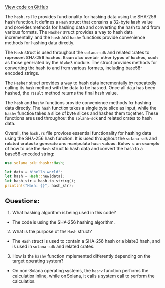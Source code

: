 [View code on GitHub](https://github.com/solana-labs/solana/blob/master/sdk/program/src/hash.rs)

The `hash.rs` file provides functionality for hashing data using the SHA-256 hash function. It defines a `Hash` struct that contains a 32-byte hash value and provides methods for hashing data and converting the hash to and from various formats. The `Hasher` struct provides a way to hash data incrementally, and the `hash` and `hashv` functions provide convenience methods for hashing data directly.

The `Hash` struct is used throughout the `solana-sdk` and related crates to represent SHA-256 hashes. It can also contain other types of hashes, such as those generated by the `blake3` module. The struct provides methods for converting the hash to and from various formats, including base58-encoded strings.

The `Hasher` struct provides a way to hash data incrementally by repeatedly calling its `hash` method with the data to be hashed. Once all data has been hashed, the `result` method returns the final hash value.

The `hash` and `hashv` functions provide convenience methods for hashing data directly. The `hash` function takes a single byte slice as input, while the `hashv` function takes a slice of byte slices and hashes them together. These functions are used throughout the `solana-sdk` and related crates to hash data.

Overall, the `hash.rs` file provides essential functionality for hashing data using the SHA-256 hash function. It is used throughout the `solana-sdk` and related crates to generate and manipulate hash values. Below is an example of how to use the `Hash` struct to hash data and convert the hash to a base58-encoded string:

```rust
use solana_sdk::hash::Hash;

let data = b"hello world";
let hash = Hash::new(data);
let hash_str = hash.to_string();
println!("Hash: {}", hash_str);
```
## Questions: 
 1. What hashing algorithm is being used in this code?
- The code is using the SHA-256 hashing algorithm.

2. What is the purpose of the `Hash` struct?
- The `Hash` struct is used to contain a SHA-256 hash or a blake3 hash, and is used in `solana-sdk` and related crates.

3. How is the `hashv` function implemented differently depending on the target operating system?
- On non-Solana operating systems, the `hashv` function performs the calculation inline, while on Solana, it calls a system call to perform the calculation.